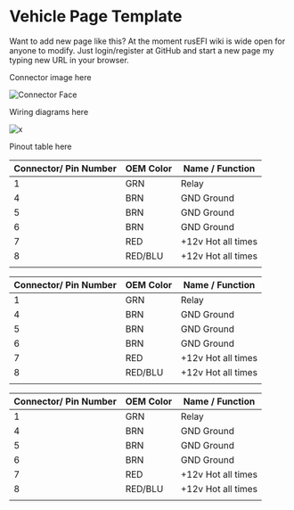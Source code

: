 # Vehicle Page Template

Want to add new page like this? At the moment rusEFI wiki is wide open for anyone to modify. Just login/register at GitHub and start a new page my typing new URL in your browser.

Connector image here

![Connector Face](Images/NB2_Miata_ECU_Connectors_Drawing_rusEFI_harness.png)

Wiring diagrams here

![x](OEM-Docs/Bmw/e39/1999_bmw_528_1.png)

Pinout table here

| Connector/ Pin Number | OEM Color | Name / Function |
| --------------------- |------- |---------------- |
| 1 | GRN     | Relay      |
| 4 | BRN     | GND Ground |
| 5 | BRN     | GND Ground |
| 6 | BRN     | GND Ground |
| 7 | RED     | +12v Hot all times |
| 8 | RED/BLU | +12v Hot all times |
|   |         |           |

| Connector/ Pin Number | OEM Color | Name / Function |
| --------------------- |------- |---------------- |
| 1 | GRN     | Relay      |
| 4 | BRN     | GND Ground |
| 5 | BRN     | GND Ground |
| 6 | BRN     | GND Ground |
| 7 | RED     | +12v Hot all times |
| 8 | RED/BLU | +12v Hot all times |
|   |         |           |

| Connector/ Pin Number | OEM Color | Name / Function |
| --------------------- |------- |---------------- |
| 1 | GRN     | Relay      |
| 4 | BRN     | GND Ground |
| 5 | BRN     | GND Ground |
| 6 | BRN     | GND Ground |
| 7 | RED     | +12v Hot all times |
| 8 | RED/BLU | +12v Hot all times |
|   |         |           |
